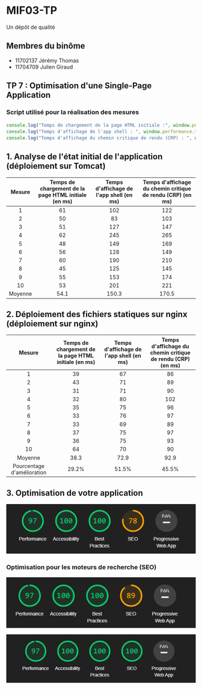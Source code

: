 # MIF03-TP

Un dépôt de qualité

## Membres du binôme

- 11702137 Jérémy Thomas
- 11704709 Julien Giraud

## TP 7 : Optimisation d'une Single-Page Application

### Script utilisé pour la réalisation des mesures 

```javascript
console.log("Temps de chargement de la page HTML initiale :", window.performance.timing.responseEnd - window.performance.timeOrigin, " ms") ; 
console.log("Temps d'affichage de l'app shell : ", window.performance.timing.domInteractive - window.performance.timing.domLoading, " ms");
console.log("Temps d'affichage du chemin critique de rendu (CRP) : ", window.performance.timing.domComplete - window.performance.timing.domLoading, " ms");
```

## 1. Analyse de l'état initial de l'application (déploiement sur Tomcat)

Mesure | Temps de chargement de la page HTML initiale (en ms) | Temps d'affichage de l'app shell (en ms) | Temps d'affichage du chemin critique de rendu (CRP) (en ms)
:---:|:---: | :---: | :---:
1 | 61 | 102 | 122
2 | 50 | 83 | 103
3 | 51 | 127 | 147
4 | 62 | 245 | 265
5 | 48 | 149 | 169
6 | 56 | 128 | 149
7 | 60 | 190 | 210
8 | 45 | 125 | 145
9 | 55 | 153 | 174
10 | 53 | 201 | 221
Moyenne | 54.1 | 150.3 | 170.5

## 2. Déploiement des fichiers statiques sur nginx (déploiement sur nginx)

Mesure | Temps de chargement de la page HTML initiale (en ms) | Temps d'affichage de l'app shell (en ms) | Temps d'affichage du chemin critique de rendu (CRP) (en ms)
:---:|:---: | :---: | :---:
1 | 39 | 67 | 86
2 | 43 | 71 | 89
3 | 31 | 71 | 90
4 | 32 | 80 | 102
5 | 35 | 75 | 96
6 | 33 | 76 | 97
7 | 33 | 69 | 89
8 | 37 | 75 | 97
9 | 36 | 75 | 93
10 | 64 | 70 | 90
Moyenne | 38.3 | 72.9 | 92.9
Pourcentage d'amélioration | 29.2% | 51.5% | 45.5%

## 3. Optimisation de votre application
![Caption for the picture.](./rapports_audit/Rapport_Init.png)



### Optimisation pour les moteurs de recherche (SEO)

![Rapport après ajout d'une balise meta viewport pour contrôler la mise en page sur les navigateurs mobiles.](./rapports_audit/Rapport_SEO_MetaViewport.png)

![Rapport après ajout d'une balise meta description pour ajouter une courte description à une page web, utilisée par les navigateurs.](./rapports_audit/Rapport_SEO_MetaDescription.png)
